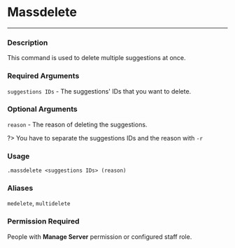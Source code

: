 # Massdelete
---
### Description
This command is used to delete multiple suggestions at once.
### Required Arguments
`suggestions IDs` - The suggestions' IDs that you want to delete.
### Optional Arguments
`reason` - The reason of deleting the suggestions.

?> You have to separate the suggestions IDs and the reason with `-r`
### Usage
```
.massdelete <suggestions IDs> (reason)
```
### Aliases
`medelete`, `multidelete`
### Permission Required
People with **Manage Server** permission or configured staff role.